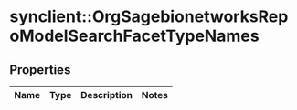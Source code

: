 # synclient::OrgSagebionetworksRepoModelSearchFacetTypeNames


## Properties
Name | Type | Description | Notes
------------ | ------------- | ------------- | -------------


